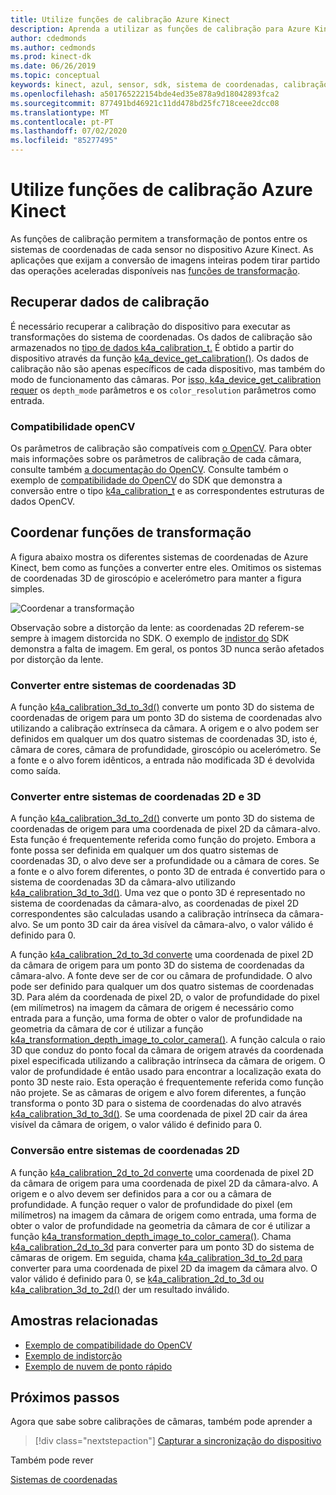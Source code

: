```yaml
---
title: Utilize funções de calibração Azure Kinect
description: Aprenda a utilizar as funções de calibração para Azure Kinect DK.
author: cdedmonds
ms.author: cedmonds
ms.prod: kinect-dk
ms.date: 06/26/2019
ms.topic: conceptual
keywords: kinect, azul, sensor, sdk, sistema de coordenadas, calibração, funções, câmara, intrínseco, extrínseco, projeto, nãoprojecto, transformação, rgb-d, nuvem de ponto
ms.openlocfilehash: a501765222154bde4ed35e878a9d18042893fca2
ms.sourcegitcommit: 877491bd46921c11dd478bd25fc718ceee2dcc08
ms.translationtype: MT
ms.contentlocale: pt-PT
ms.lasthandoff: 07/02/2020
ms.locfileid: "85277495"
---
```

# <a name="use-azure-kinect-calibration-functions"></a>Utilize funções de calibração Azure Kinect

As funções de calibração permitem a transformação de pontos entre os sistemas de coordenadas de cada sensor no dispositivo Azure Kinect. As aplicações que exijam a conversão de imagens inteiras podem tirar partido das operações aceleradas disponíveis nas [funções de transformação](use-image-transformation.md).

## <a name="retrieve-calibration-data"></a>Recuperar dados de calibração

É necessário recuperar a calibração do dispositivo para executar as transformações do sistema de coordenadas. Os dados de calibração são armazenados no [tipo de dados k4a_calibration_t.](https://microsoft.github.io/Azure-Kinect-Sensor-SDK/master/structk4a__calibration__t.html#details) É obtido a partir do dispositivo através da função [k4a_device_get_calibration()](https://microsoft.github.io/Azure-Kinect-Sensor-SDK/master/group___functions_ga4e43940d8d8db48da266c7a7842c8d78.html#ga4e43940d8d8db48da266c7a7842c8d78). Os dados de calibração não são apenas específicos de cada dispositivo, mas também do modo de funcionamento das câmaras. Por [isso, k4a_device_get_calibration requer](https://microsoft.github.io/Azure-Kinect-Sensor-SDK/master/group___functions_ga4e43940d8d8db48da266c7a7842c8d78.html#ga4e43940d8d8db48da266c7a7842c8d78) os `depth_mode` parâmetros e os `color_resolution` parâmetros como entrada.

### <a name="opencv-compatibility"></a>Compatibilidade openCV

Os parâmetros de calibração são compatíveis com [o OpenCV](https://opencv.org/). Para obter mais informações sobre os parâmetros de calibração de cada câmara, consulte também [a documentação do OpenCV](https://docs.opencv.org/3.2.0/d9/d0c/group__calib3d.html#gga7041b2a9c8f9f8ee93a2796981bc5546a204766e24f2e413e7a7c9f8b9e93f16c). Consulte também o exemplo de [compatibilidade do OpenCV](https://github.com/Microsoft/Azure-Kinect-Sensor-SDK/tree/develop/examples/opencv_compatibility) do SDK que demonstra a conversão entre o tipo [k4a_calibration_t](https://microsoft.github.io/Azure-Kinect-Sensor-SDK/master/structk4a__calibration__t.html#details) e as correspondentes estruturas de dados OpenCV.

## <a name="coordinate-transformation-functions"></a>Coordenar funções de transformação

A figura abaixo mostra os diferentes sistemas de coordenadas de Azure Kinect, bem como as funções a converter entre eles. Omitimos os sistemas de coordenadas 3D de giroscópio e acelerómetro para manter a figura simples.

   ![Coordenar a transformação](./media/how-to-guides/coordinate-transformation.png)

Observação sobre a distorção da lente: as coordenadas 2D referem-se sempre à imagem distorcida no SDK. O exemplo de [indistor do](https://github.com/Microsoft/Azure-Kinect-Sensor-SDK/tree/develop/examples/undistort) SDK demonstra a falta de imagem. Em geral, os pontos 3D nunca serão afetados por distorção da lente.

### <a name="convert-between-3d-coordinate-systems"></a>Converter entre sistemas de coordenadas 3D

A função [k4a_calibration_3d_to_3d()](https://microsoft.github.io/Azure-Kinect-Sensor-SDK/master/group___functions_gaacd1eab997ef964b5e436afa5295726e.html#gaacd1eab997ef964b5e436afa5295726e) converte um ponto 3D do sistema de coordenadas de origem para um ponto 3D do sistema de coordenadas alvo utilizando a calibração extrínseca da câmara. A origem e o alvo podem ser definidos em qualquer um dos quatro sistemas de coordenadas 3D, isto é, câmara de cores, câmara de profundidade, giroscópio ou acelerómetro. Se a fonte e o alvo forem idênticos, a entrada não modificada 3D é devolvida como saída.

### <a name="convert-between-2d-and-3d-coordinate-systems"></a>Converter entre sistemas de coordenadas 2D e 3D

A função [k4a_calibration_3d_to_2d()](https://microsoft.github.io/Azure-Kinect-Sensor-SDK/master/group___functions_ga2ed8b51d727425caa942aab190fc2ba9.html#ga2ed8b51d727425caa942aab190fc2ba9) converte um ponto 3D do sistema de coordenadas de origem para uma coordenada de pixel 2D da câmara-alvo. Esta função é frequentemente referida como função do projeto. Embora a fonte possa ser definida em qualquer um dos quatro sistemas de coordenadas 3D, o alvo deve ser a profundidade ou a câmara de cores. Se a fonte e o alvo forem diferentes, o ponto 3D de entrada é convertido para o sistema de coordenadas 3D da câmara-alvo utilizando [k4a_calibration_3d_to_3d()](https://microsoft.github.io/Azure-Kinect-Sensor-SDK/master/group___functions_gaacd1eab997ef964b5e436afa5295726e.html#gaacd1eab997ef964b5e436afa5295726e). Uma vez que o ponto 3D é representado no sistema de coordenadas da câmara-alvo, as coordenadas de pixel 2D correspondentes são calculadas usando a calibração intrínseca da câmara-alvo. Se um ponto 3D cair da área visível da câmara-alvo, o valor válido é definido para 0.

A função [k4a_calibration_2d_to_3d converte](https://microsoft.github.io/Azure-Kinect-Sensor-SDK/master/group___functions_ga664602bdb48dab38117a6c1d14b880de.html#ga664602bdb48dab38117a6c1d14b880de) uma coordenada de pixel 2D da câmara de origem para um ponto 3D do sistema de coordenadas da câmara-alvo. A fonte deve ser de cor ou câmara de profundidade. O alvo pode ser definido para qualquer um dos quatro sistemas de coordenadas 3D. Para além da coordenada de pixel 2D, o valor de profundidade do pixel (em milímetros) na imagem da câmara de origem é necessário como entrada para a função, uma forma de obter o valor de profundidade na geometria da câmara de cor é utilizar a função [k4a_transformation_depth_image_to_color_camera()](https://microsoft.github.io/Azure-Kinect-Sensor-SDK/master/group___functions_gafacffb5f781a9c2df30d4a16241cd514.html#gafacffb5f781a9c2df30d4a16241cd514). A função calcula o raio 3D que conduz do ponto focal da câmara de origem através da coordenada pixel especificada utilizando a calibração intrínseca da câmara de origem. O valor de profundidade é então usado para encontrar a localização exata do ponto 3D neste raio. Esta operação é frequentemente referida como função não projete. Se as câmaras de origem e alvo forem diferentes, a função transforma o ponto 3D para o sistema de coordenadas do alvo através [k4a_calibration_3d_to_3d()](https://microsoft.github.io/Azure-Kinect-Sensor-SDK/master/group___functions_gaacd1eab997ef964b5e436afa5295726e.html#gaacd1eab997ef964b5e436afa5295726e). Se uma coordenada de pixel 2D cair da área visível da câmara de origem, o valor válido é definido para 0.

### <a name="converting-between-2d-coordinate-systems"></a>Conversão entre sistemas de coordenadas 2D

A função [k4a_calibration_2d_to_2d converte](https://microsoft.github.io/Azure-Kinect-Sensor-SDK/master/group___functions_ga3b6bf6dedbfe67468e2f895dcce68ed4.html#ga3b6bf6dedbfe67468e2f895dcce68ed4) uma coordenada de pixel 2D da câmara de origem para uma coordenada de pixel 2D da câmara-alvo. A origem e o alvo devem ser definidos para a cor ou a câmara de profundidade. A função requer o valor de profundidade do pixel (em milímetros) na imagem da câmara de origem como entrada, uma forma de obter o valor de profundidade na geometria da câmara de cor é utilizar a função [k4a_transformation_depth_image_to_color_camera()](https://microsoft.github.io/Azure-Kinect-Sensor-SDK/master/group___functions_gafacffb5f781a9c2df30d4a16241cd514.html#gafacffb5f781a9c2df30d4a16241cd514). Chama [k4a_calibration_2d_to_3d](https://microsoft.github.io/Azure-Kinect-Sensor-SDK/master/group___functions_ga664602bdb48dab38117a6c1d14b880de.html#ga664602bdb48dab38117a6c1d14b880de) para converter para um ponto 3D do sistema de câmaras de origem. Em seguida, chama [k4a_calibration_3d_to_2d para](https://microsoft.github.io/Azure-Kinect-Sensor-SDK/master/group___functions_ga2ed8b51d727425caa942aab190fc2ba9.html#ga2ed8b51d727425caa942aab190fc2ba9) converter para uma coordenada de pixel 2D da imagem da câmara alvo. O valor válido é definido para 0, se [k4a_calibration_2d_to_3d ou](https://microsoft.github.io/Azure-Kinect-Sensor-SDK/master/group___functions_ga664602bdb48dab38117a6c1d14b880de.html#ga664602bdb48dab38117a6c1d14b880ded) [k4a_calibration_3d_to_2d()](https://microsoft.github.io/Azure-Kinect-Sensor-SDK/master/group___functions_ga2ed8b51d727425caa942aab190fc2ba9.html#ga2ed8b51d727425caa942aab190fc2ba9) der um resultado inválido.

## <a name="related-samples"></a>Amostras relacionadas

- [Exemplo de compatibilidade do OpenCV](https://github.com/Microsoft/Azure-Kinect-Sensor-SDK/tree/develop/examples/opencv_compatibility)
- [Exemplo de indistorção](https://github.com/Microsoft/Azure-Kinect-Sensor-SDK/tree/develop/examples/undistort)
- [Exemplo de nuvem de ponto rápido](https://github.com/Microsoft/Azure-Kinect-Sensor-SDK/tree/develop/examples/fastpointcloud)

## <a name="next-steps"></a>Próximos passos

Agora que sabe sobre calibrações de câmaras, também pode aprender a
>[!div class="nextstepaction"]
>[Capturar a sincronização do dispositivo](capture-device-synchronization.md)

Também pode rever

[Sistemas de coordenadas](coordinate-systems.md)
